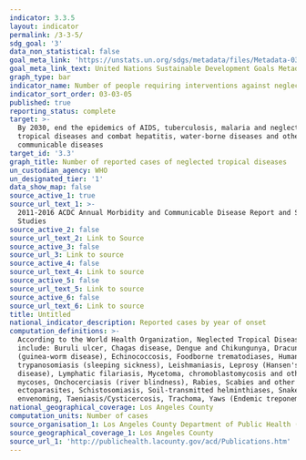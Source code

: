 ```yaml
---
indicator: 3.3.5
layout: indicator
permalink: /3-3-5/
sdg_goal: '3'
data_non_statistical: false
goal_meta_link: 'https://unstats.un.org/sdgs/metadata/files/Metadata-03-03-05.pdf'
goal_meta_link_text: United Nations Sustainable Development Goals Metadata (pdf 865kB)
graph_type: bar
indicator_name: Number of people requiring interventions against neglected tropical diseases
indicator_sort_order: 03-03-05
published: true
reporting_status: complete
target: >-
  By 2030, end the epidemics of AIDS, tuberculosis, malaria and neglected
  tropical diseases and combat hepatitis, water-borne diseases and other
  communicable diseases
target_id: '3.3'
graph_title: Number of reported cases of neglected tropical diseases
un_custodian_agency: WHO
un_designated_tier: '1'
data_show_map: false
source_active_1: true
source_url_text_1: >-
  2011-2016 ACDC Annual Morbidity and Communicable Disease Report and Special
  Studies
source_active_2: false
source_url_text_2: Link to Source
source_active_3: false
source_url_3: Link to source
source_active_4: false
source_url_text_4: Link to source
source_active_5: false
source_url_text_5: Link to source
source_active_6: false
source_url_text_6: Link to source
title: Untitled
national_indicator_description: Reported cases by year of onset
computation_definitions: >-
  According to the World Health Organization, Neglected Tropical Diseases (NTD)
  include: Buruli ulcer, Chagas disease, Dengue and Chikungunya, Dracunculiasis
  (guinea-worm disease), Echinococcosis, Foodborne trematodiases, Human African
  trypanosomiasis (sleeping sickness), Leishmaniasis, Leprosy (Hansen's
  disease), Lymphatic filariasis, Mycetoma, chromoblastomycosis and other deep
  mycoses, Onchocerciasis (river blindness), Rabies, Scabies and other
  ectoparasites, Schistosomiasis, Soil-transmitted helminthiases, Snakebite
  envenoming, Taeniasis/Cysticercosis, Trachoma, Yaws (Endemic treponematoses)
national_geographical_coverage: Los Angeles County
computation_units: Number of cases
source_organisation_1: Los Angeles County Department of Public Health (DPH)
source_geographical_coverage_1: Los Angeles County
source_url_1: 'http://publichealth.lacounty.gov/acd/Publications.htm'
---
```


